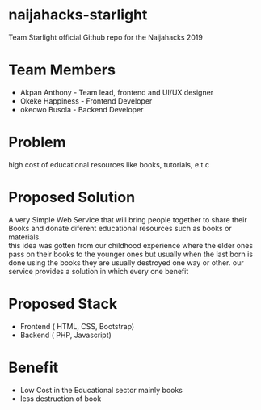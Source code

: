 # naijahacks-starlight
Team Starlight official Github repo for the Naijahacks 2019
# Team Members
- Akpan Anthony - Team lead, frontend and UI/UX designer
- Okeke Happiness - Frontend Developer
- okeowo Busola - Backend Developer
# Problem
high cost of educational resources like books, tutorials, e.t.c
# Proposed Solution
A very Simple Web Service that will bring people together to share their Books and donate diferent educational resources such as books or materials.   
this idea was gotten from our childhood experience where the elder ones pass on their books to the younger ones but usually when the last born is done using the books they
are usually destroyed one way or other. our service provides a solution in which every one benefit
# Proposed Stack
- Frontend ( HTML, CSS, Bootstrap)
- Backend ( PHP, Javascript)
# Benefit
- Low Cost in the Educational sector mainly books
- less destruction of book